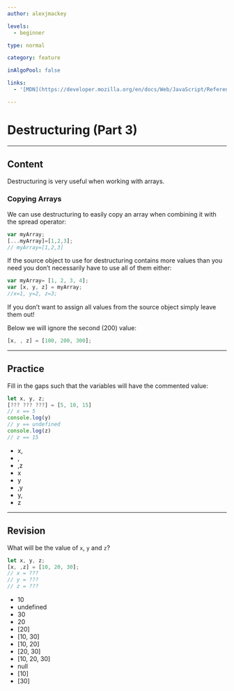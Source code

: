 ```yaml
---
author: alexjmackey

levels:
  - beginner

type: normal

category: feature

inAlgoPool: false

links:
  - '[MDN](https://developer.mozilla.org/en/docs/Web/JavaScript/Reference/Operators/Destructuring_assignment){website}'

---
```

# Destructuring (Part 3)

---
## Content

Destructuring is very useful when working with arrays.

### Copying Arrays

We can use destructuring to easily copy an array when combining it with the spread operator:

```javascript
var myArray;
[...myArray]=[1,2,3];
// myArray=[1,2,3]
```

If the source object to use for destructuring contains more values than you need you don’t necessarily have to use all of them either:

```javascript
var myArray= [1, 2, 3, 4];
var [x, y, z] = myArray;
//x=1, y=2, z=3;
```

If you don’t want to assign all values from the source object simply leave them out!

Below we will ignore the second (200) value:

```javascript
[x, , z] = [100, 200, 300];
```

---
## Practice

Fill in the gaps such that the variables will have the commented value:

```javascript
let x, y, z;
[??? ??? ???] = [5, 10, 15]
// x == 5
console.log(y)
// y == undefined
console.log(z)
// z == 15
```

* x,
* ,
* ,z
* x
* y
* ,y
* y,
* z

---
## Revision

What will be the value of `x`, `y` and `z`?

```javascript
let x, y, z;
[x, ,z] = [10, 20, 30];
// x = ???
// y = ???
// z = ???
```

* 10
* undefined
* 30
* 20
* [20]
* [10, 30]
* [10, 20]
* [20, 30]
* [10, 20, 30]
* null
* [10]
* [30]